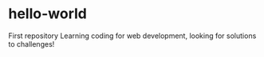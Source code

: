 # hello-world
First repository
Learning coding for web development, looking for solutions to challenges!

